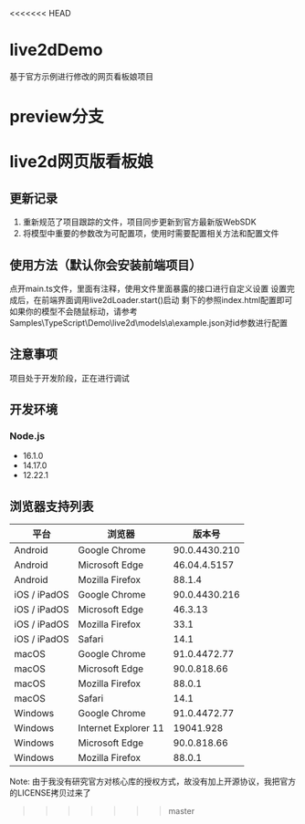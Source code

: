 <<<<<<< HEAD
# live2dDemo
基于官方示例进行修改的网页看板娘项目





preview分支
=======
# live2d网页版看板娘

## 更新记录
1.  重新规范了项目跟踪的文件，项目同步更新到官方最新版WebSDK
2. 将模型中重要的参数改为可配置项，使用时需要配置相关方法和配置文件

## 使用方法（默认你会安装前端项目）
  点开main.ts文件，里面有注释，使用文件里面暴露的接口进行自定义设置
设置完成后，在前端界面调用live2dLoader.start()启动
剩下的参照index.html配置即可
如果你的模型不会随鼠标动，请参考 Samples\TypeScript\Demo\live2d\models\a\example.json对id参数进行配置

## 注意事项
项目处于开发阶段，正在进行调试


## 开发环境

### Node.js

* 16.1.0
* 14.17.0
* 12.22.1


## 浏览器支持列表

| 平台 | 浏览器 | 版本号 |
| --- | --- | --- |
| Android | Google Chrome | 90.0.4430.210 |
| Android | Microsoft Edge | 46.04.4.5157 |
| Android | Mozilla Firefox | 88.1.4 |
| iOS / iPadOS | Google Chrome | 90.0.4430.216 |
| iOS / iPadOS | Microsoft Edge | 46.3.13 |
| iOS / iPadOS | Mozilla Firefox | 33.1 |
| iOS / iPadOS | Safari | 14.1 |
| macOS | Google Chrome | 91.0.4472.77 |
| macOS | Microsoft Edge | 90.0.818.66 |
| macOS | Mozilla Firefox | 88.0.1 |
| macOS | Safari | 14.1 |
| Windows | Google Chrome | 91.0.4472.77 |
| Windows | Internet Explorer 11 | 19041.928 |
| Windows | Microsoft Edge | 90.0.818.66 |
| Windows | Mozilla Firefox | 88.0.1 |

Note: 由于我没有研究官方对核心库的授权方式，故没有加上开源协议，我把官方的LICENSE拷贝过来了
>>>>>>> master

